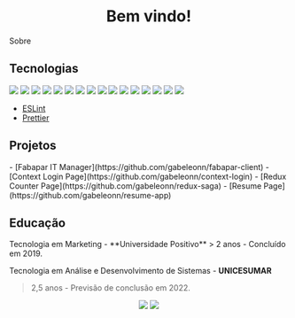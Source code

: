<h1 align="center">Bem vindo!</h1>
<p>Sobre</p>
<h2>Tecnologias</h2>


[<img src="https://img.shields.io/badge/JavaScript-323330?style=for-the-badge&logo=javascript&logoColor=F7DF1E" />](https://js.org/)   [<img src="https://img.shields.io/badge/TypeScript-007ACC?style=for-the-badge&logo=typescript&logoColor=white" />](https://www.typescriptlang.org/)
[<img src="https://img.shields.io/badge/React-20232A?style=for-the-badge&logo=react&logoColor=61DAFB" />](https://reactjs.org/) [<img src="https://img.shields.io/badge/Redux-593D88?style=for-the-badge&logo=redux&logoColor=white" />](https://redux.js.org/) [<img src="https://img.shields.io/badge/React_Router-CA4245?style=for-the-badge&logo=react-router&logoColor=white" />](https://reacttraining.com/react-router/) [<img src="https://img.shields.io/badge/React_Native-20232A?style=for-the-badge&logo=react&logoColor=61DAFB" />](https://reactnative.dev/) [<img src="https://img.shields.io/badge/styled--components-DB7093?style=for-the-badge&logo=styled-components&logoColor=white" />](https://styled-components.com/)
[<img src="https://img.shields.io/badge/Sass-CC6699?style=for-the-badge&logo=sass&logoColor=white" />](https://sass-lang.com/) [<img src="https://img.shields.io/badge/CSS3-1572B6?style=for-the-badge&logo=css3&logoColor=white" />](https://www.w3schools.com/css/) [<img src="https://img.shields.io/badge/HTML5-E34F26?style=for-the-badge&logo=html5&logoColor=white" />](https://www.w3schools.com/html/)
[<img src="https://img.shields.io/badge/Node.js-43853D?style=for-the-badge&logo=node.js&logoColor=white" />](https://nodejs.org/en/) [<img src="https://img.shields.io/badge/Express.js-404D59?style=for-the-badge" />](https://expressjs.com/)
[<img src="https://img.shields.io/badge/Python-14354C?style=for-the-badge&logo=python&logoColor=white" />](https://www.python.org/) [<img src="https://img.shields.io/badge/Django-092E20?style=for-the-badge&logo=django&logoColor=white" />](https://www.djangoproject.com/)
[<img src="https://img.shields.io/badge/MySQL-00000F?style=for-the-badge&logo=mysql&logoColor=white" />](https://www.mysql.com/) [<img src="https://img.shields.io/badge/MongoDB-4EA94B?style=for-the-badge&logo=mongodb&logoColor=white" />](https://www.mongodb.com/)


- [ESLint](https://eslint.org/)
- [Prettier](https://prettier.io/)

<h2>Projetos</h2>
- [Fabapar IT Manager](https://github.com/gabeleonn/fabapar-client)
- [Context Login Page](https://github.com/gabeleonn/context-login)
- [Redux Counter Page](https://github.com/gabeleonn/redux-saga)
- [Resume Page](https://github.com/gabeleonn/resume-app)


<h2>Educação</h2>
Tecnologia em Marketing - **Universidade Positivo**
> 2 anos - Concluído em 2019.

Tecnologia em Análise e Desenvolvimento de Sistemas - **UNICESUMAR**
> 2,5 anos - Previsão de conclusão em 2022.

<div align="center">
	<a href="mailto:gableonn@gmail.com"><img src="https://img.shields.io/badge/Gmail-D14836?style=for-the-badge&logo=gmail&logoColor=white" /></a>
	<a href="https://www.linkedin.com/in/gabeleonn/"><img src="https://img.shields.io/badge/LinkedIn-0077B5?style=for-the-badge&logo=linkedin&logoColor=white" /></a>
</div>
